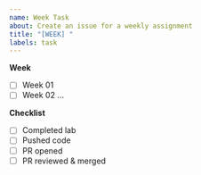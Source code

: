 ```yaml
---
name: Week Task
about: Create an issue for a weekly assignment
title: "[WEEK] "
labels: task
---
```


**Week**
- [ ] Week 01
- [ ] Week 02
...

**Checklist**
- [ ] Completed lab
- [ ] Pushed code
- [ ] PR opened
- [ ] PR reviewed & merged
